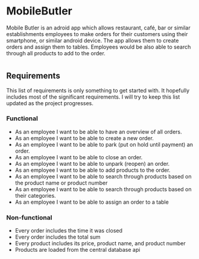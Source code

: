 # MobileButler

Mobile Butler is an adroid app which allows restaurant, café, bar or similar establishments employees to make orders for their customers using their smartphone, or similar android device. The app allows them to create orders and assign them to tables. Employees would be also able to search through all products to add to the order.

#

## Requirements
This list of requirements is only something to get started with. It hopefully includes most of the significant requirements. I will try to keep this list updated as the project progresses.

### Functional
 - As an employee I want to be able to have an overview of all orders.
 - As an employee I want to be able to create a new order.
 - As an employee I want to be able to park (put on hold until payment) an order.
 - As an employee I want to be able to close an order.
 - As an employee I want to be able to unpark (reopen) an order.
 - As an employee I want to be able to add products to the order.
 - As an employee I want to be able to search through products based on the product name or product number
 - As an employee I want to be able to search through products based on their categories.
 - As an employee I want to be able to assign an order to a table

### Non-functional
 - Every order includes the time it was closed
 - Every order includes the total sum
 - Every product includes its price, product name, and product number
 - Products are loaded from the central database api

